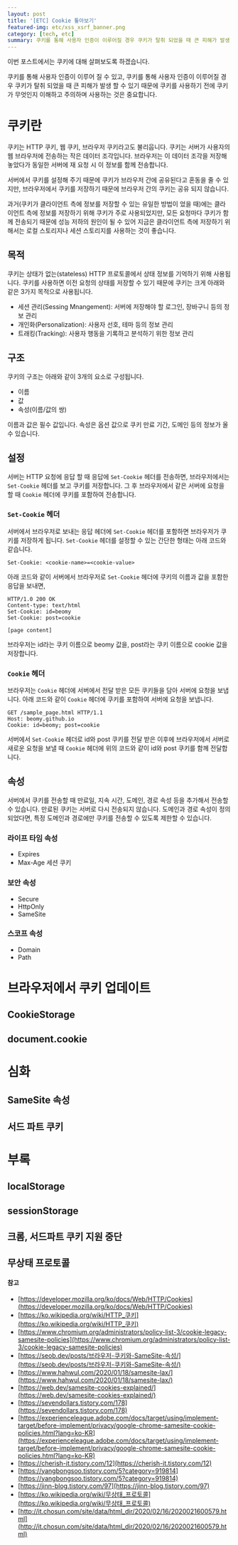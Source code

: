 ```yaml
---
layout: post
title: '[ETC] Cookie 톺아보기'
featured-img: etc/xss_xsrf_banner.png
category: [tech, etc]
summary: 쿠키를 통해 사용자 인증이 이루어질 경우 쿠키가 탈취 되었을 때 큰 피해가 발생 할 수 있기 때문에 쿠키를 사용하기 전에 쿠키가 무엇인지 이해하고 주의하며 사용하는 것은 중요합니다.
---
```


이번 포스트에서는 쿠키에 대해 살펴보도록 하겠습니다.

쿠키를 통해 사용자 인증이 이루어 질 수 있고, 쿠키를 통해 사용자 인증이 이루어질 경우 쿠키가 탈취 되었을 때 큰 피해가 발생 할 수 있기 때문에 쿠키를 사용하기 전에 쿠키가 무엇인지 이해하고 주의하며 사용하는 것은 중요합니다.

# 쿠키란
쿠키는 HTTP 쿠키, 웹 쿠키, 브라우저 쿠키라고도 불리웁니다. 쿠키는 서버가 사용자의 웹 브라우저에 전송하는 작은 데이터 조각입니다. 브라우저는 이 데이터 조각을 저장해 놓았다가 동일한 서버에 재 요청 시 이 정보를 함께 전송합니다.

서버에서 쿠키를 설정해 주기 때문에 쿠키가 브라우저 간에 공유된다고 혼동을 줄 수 있지만, 브라우저에서 쿠키를 저장하기 때문에 브라우저 간의 쿠키는 공유 되지 않습니다.

과거(쿠키가 클라이언트 측에 정보를 저장할 수 있는 유일한 방법이 었을 때)에는 클라이언트 측에 정보를 저장하기 위해 쿠키가 주로 사용되었지만, 모든 요청마다 쿠키가 함께 전송되기 때문에 성능 저하의 원인이 될 수 있어 지금은 클라이언트 측에 저장하기 위해서는 로컬 스토리지나 세션 스토리지를 사용하는 것이 좋습니다.

## 목적
쿠키는 상태가 없는(stateless) HTTP 프로토콜에서 상태 정보를 기억하기 위해 사용됩니다. 쿠키를 사용하면 이전 요청의 상태를 저장할 수 있기 때문에 쿠키는 크게 아래와 같은 3가지 목적으로 사용됩니다.

- 세션 관리(Sessing Mnangement): 서버에 저장해야 할 로그인, 장바구니 등의 정보 관리
- 개인화(Personalization): 사용자 선호, 테마 등의 정보 관리
- 트래킹(Tracking): 사용자 행동을 기록하고 분석하기 위한 정보 관리

## 구조
쿠키의 구조는 아래와 같이 3개의 요소로 구성됩니다.

- 이름
- 값
- 속성(이름/값의 쌍)

이름과 값은 필수 값입니다. 속성은 옵션 값으로 쿠키 만료 기간, 도메인 등의 정보가 올 수 있습니다.

## 설정
서버는 HTTP 요청에 응답 할 때 응답에 `Set-Cookie` 헤더를 전송하면, 브라우저에서는 `Set-Cookie` 헤더를 보고 쿠키를 저장합니다. 그 후 브라우저에서 같은 서버에 요청을 할 때 `Cookie` 헤더에 쿠키를 포함하여 전송합니다.

### `Set-Cookie` 헤더
서버에서 브라우저로 보내는 응답 헤더에 `Set-Cookie` 헤더를 포함하면 브라우저가 쿠키를 저장하게 됩니다. `Set-Cookie` 헤더를 설정할 수 있는 간단한 형태는 아래 코드와 같습니다.

```none
Set-Cookie: <cookie-name>=<cookie-value>
```

아래 코드와 같이 서버에서 브라우저로 `Set-Cookie` 헤더에 쿠키의 이름과 값을 포함한 응답을 보내면,

```none
HTTP/1.0 200 OK
Content-type: text/html
Set-Cookie: id=beomy
Set-Cookie: post=cookie

[page content]
```

브라우저는 id라는 쿠키 이름으로 beomy 값을, post라는 쿠키 이름으로 cookie 값을 저장합니다.

### `Cookie` 헤더
브라우저는 `Cookie` 헤더에 서버에서 전달 받은 모든 쿠키들을 담아 서버에 요청을 보냅니다. 아래 코드와 같이 `Cookie` 헤더에 쿠키를 포함하여 서버에 요청을 보냅니다.

```none
GET /sample_page.html HTTP/1.1
Host: beomy.github.io
Cookie: id=beomy; post=cookie
```

서버에서 `Set-Cookie` 헤더로 id와 post 쿠키를 전달 받은 이후에 브라우저에서 서버로 새로운 요청을 보낼 때 `Cookie` 헤더에 위의 코드와 같이 id와 post 쿠키를 함께 전달합니다.

## 속성
서버에서 쿠키를 전송할 때 만료일, 지속 시간, 도메인, 경로 속성 등을 추가해서 전송할 수 있습니다. 만료된 쿠키는 서버로 다시 전송되지 않습니다. 도메인과 경로 속성이 정의 되었다면, 특정 도메인과 경로에만 쿠키를 전송할 수 있도록 제한할 수 있습니다. 

### 라이프 타임 속성
- Expires
- Max-Age
세션 쿠키

### 보안 속성
- Secure
- HttpOnly
- SameSite

### 스코프 속성
- Domain
- Path

# 브라우저에서 쿠키 업데이트

## CookieStorage

## document.cookie

# 심화

## SameSite 속성

## 서드 파트 쿠키

# 부록

## localStorage

## sessionStorage

## 크롬, 서드파트 쿠키 지원 중단

## 무상태 프로토콜

#### 참고
- [https://developer.mozilla.org/ko/docs/Web/HTTP/Cookies](https://developer.mozilla.org/ko/docs/Web/HTTP/Cookies)
- [https://ko.wikipedia.org/wiki/HTTP_쿠키](https://ko.wikipedia.org/wiki/HTTP_쿠키)
- [https://www.chromium.org/administrators/policy-list-3/cookie-legacy-samesite-policies](https://www.chromium.org/administrators/policy-list-3/cookie-legacy-samesite-policies)
- [https://seob.dev/posts/브라우저-쿠키와-SameSite-속성/](https://seob.dev/posts/브라우저-쿠키와-SameSite-속성/)
- [https://www.hahwul.com/2020/01/18/samesite-lax/](https://www.hahwul.com/2020/01/18/samesite-lax/)
- [https://web.dev/samesite-cookies-explained/](https://web.dev/samesite-cookies-explained/)
- [https://sevendollars.tistory.com/178](https://sevendollars.tistory.com/178)
- [https://experienceleague.adobe.com/docs/target/using/implement-target/before-implement/privacy/google-chrome-samesite-cookie-policies.html?lang=ko-KR](https://experienceleague.adobe.com/docs/target/using/implement-target/before-implement/privacy/google-chrome-samesite-cookie-policies.html?lang=ko-KR)
- [https://cherish-it.tistory.com/12](https://cherish-it.tistory.com/12)
- [https://yangbongsoo.tistory.com/5?category=919814](https://yangbongsoo.tistory.com/5?category=919814)
- [https://jinn-blog.tistory.com/97](https://jinn-blog.tistory.com/97)
- [https://ko.wikipedia.org/wiki/무상태_프로토콜](https://ko.wikipedia.org/wiki/무상태_프로토콜)
- [http://it.chosun.com/site/data/html_dir/2020/02/16/2020021600579.html](http://it.chosun.com/site/data/html_dir/2020/02/16/2020021600579.html)